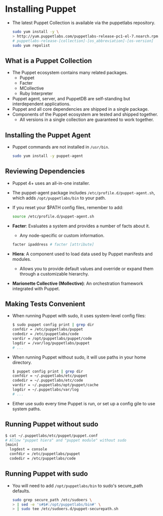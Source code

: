 # Installing Puppet

- The latest Puppet Collection is available via the puppetlabs repository.

  ```bash
  sudo yum install -y \
  > http://yum.puppetlabs.com/puppetlabs-release-pc1-el-7.noarch.rpm
  # puppetlabs-release-[collection]-[os_abbreviation]-[os-version]
  sudo yum repolist
  ```

## What is a Puppet Collection

- The Puppet ecosystem contains many related packages.
  - Puppet
  - Facter
  - MCollective
  - Ruby Interpreter
- Puppet agent, server, and PuppetDB are self-standing but interdependent applications.
- Puppet and all core dependencies are shipped in a single package.
- Components of the Puppet ecosystem are tested and shipped together.
  - All versions in a single collection are guaranteed to work together.

## Installing the Puppet Agent

- Puppet commands are not installed in `/usr/bin`.

  ```bash
  sudo yum install -y puppet-agent
  ```

## Reviewing Dependencies

- Puppet 4+ uses an all-in-one installer.
- The puppet-agent package includes `/etc/profile.d/puppet-agent.sh`, which adds `/opt/puppetlabs/bin` to your path.
- If you reset your $PATH config files, remember to add:

  ```bash
  source /etc/profile.d/puppet-agent.sh
  ```

- __Facter__: Evaluates a system and provides a number of facts about it.
  - Any node-specific or custom information.

  ```bash
  facter ipaddress # facter [attribute]
  ```

- __Hiera__: A component used to load data used by Puppet manifests and modules.
  - Allows you to provide default values and override or expand them through a customizable hierarchy.

- __Marionette Collective (Mollective)__: An orchestration framework integrated with Puppet.

## Making Tests Convenient

- When running Puppet with sudo, it uses system-level config files:

  ```bash
  $ sudo puppet config print | grep dir
  confdir = /etc/puppetlabs/puppet
  codedir = /etc/puppetlabs/code
  vardir = /opt/puppetlabs/puppet/code
  logdir = /var/log/puppetlabs/puppet
  # ...
  ```

- When running Puppet without sudo, it will use paths in your home directory.

  ```bash
  $ puppet config print | grep dir
  confdir = ~/.puppetlabs/etc/puppet
  codedir = ~/.puppetlabs/etc/code
  vardir = ~/.puppetlabs/opt/puppet/cache
  logdir = ~/.puppetlabs/var/log
  # ...
  ```

- Either use sudo every time Puppet is run, or set up a config gile to use system paths.

## Running Puppet without sudo

  ```bash
  $ cat ~/.puppetlabs/etc/puppet/puppet.conf
  # Allow "puppet hiera" and "puppet module" without sudo
  [main]
    logdest = console
    confdir = /etc/puppetlabs/puppet
    codedir = /etc/puppetlabs/code
  ```

## Running Puppet with sudo

- You will need to add `/opt/puppetlabs/bin` to sudo's secure_path defaults.

  ```bash
  sudo grep secure_path /etc/sudoers \
  > | sed -e 's#$#:/opt/puppetlabs/bin#' \
  > | sudo tee /etc/sudoers.d/puppet-securepath.sh
  ```